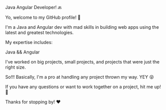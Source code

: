 Java Angular Developer! 🔙

Yo, welcome to my GitHub profile! 🐺

I'm a Java and Angular dev with mad skills in building web apps using the latest and greatest technologies.


My expertise includes:

Java && Angular

I've worked on big projects, small projects, and projects that were just the right size. 

So!!! Basically, I'm a pro at handling any project thrown my way. YEY :stuck_out_tongue_closed_eyes:

If you have any questions or want to work together on a project, hit me up! :email:

Thanks for stopping by! :heart:
